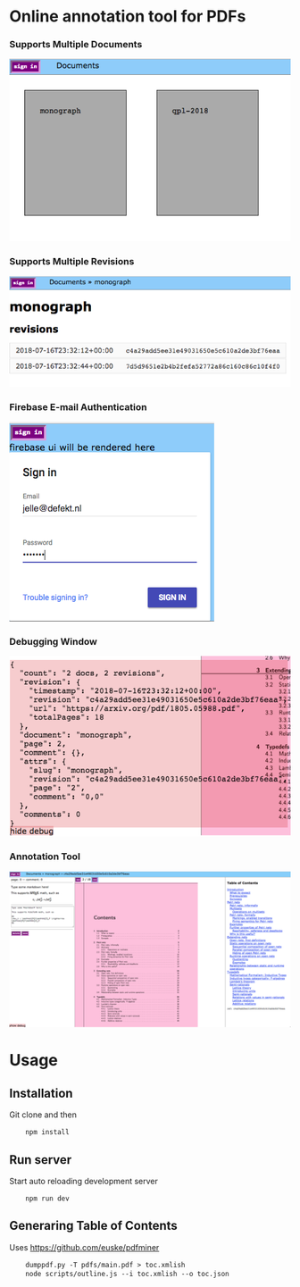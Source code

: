 # Online annotation tool for PDFs

### Supports Multiple Documents

![](docs/overview.png)

### Supports Multiple Revisions

![](docs/revisions.png)

### Firebase E-mail Authentication

![](docs/auth.png)

### Debugging Window

![](docs/debug.png)

### Annotation Tool

![](docs/annotation.png)

# Usage

## Installation

Git clone and then

        npm install

## Run server

Start auto reloading development server

        npm run dev

## Generaring Table of Contents

Uses https://github.com/euske/pdfminer

        dumppdf.py -T pdfs/main.pdf > toc.xmlish
        node scripts/outline.js --i toc.xmlish --o toc.json
